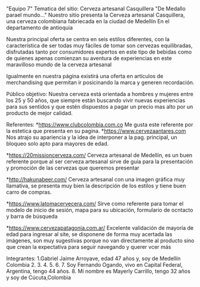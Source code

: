 "Equipo 7"
Tematica del sitio:
Cerveza artesanal Casquillera "De Medallo parael mundo..."
Nuestro sitio presenta la Cerveza artesanal Casquillera, una cerveza colombiana fabriecada en la ciudad de Medellín
En el departamento de antioquia

Nuestra principal oferta se centra en seis estilos diferentes, con la característica de ser todas muy fáciles de tomar
son cervezas equilibradas, disfrutadas tanto por consumidores expertos en este tipo de bebidas como de quienes apenas
comienzan su aventura de experiencias en este maravilloso mundo de la cerveza artesanal

Igualmente en nuestra página existirá una oferta en artículos de merchandising que permitan ir posicinando la marca y
generen recordación.

Público objetivo:
Nuestra cerveza está orientada a hombres y mujeres entre los 25 y 50 años, que siempre están buscando vivir nuevas experiencias
para sus sentidos y que estén dispuestos a pagar un precio mas alto por un producto de mejor calidad. 

Referentes:
*https://www.clubcolombia.com.co
Me gusta este referente por la estetica que presenta en su pagina.
*https://www.cervezaantares.com
Nos atrajo su apariencia y la idea de interponer a la pag. principal, un bloqueo solo apto para mayores de edad.

*https://20missioncerveza.com/
Cerveza artesanal de Medellín, es un buen referente porque al ser cerveza artesanal sirve de guia para la presentación y
promoción de las cervezas que queremos presentar

*http://hakunabeer.com/
Cerveza artesanal con una imagen gráfica muy llamativa, se presenta muy bien la descripción de los estilos y tiene buen carro 
de compras.

*https://www.latomacervecera.com/
Sirve como referente para tomar el modelo de inicio de sesión, mapa para su ubicación, formulario de ocntacto y barra de búsqueda

*https://www.cervezapatagonia.com.ar/
Excelente validación de mayoría de edad para ingresar al site, se disponene de forma muy acertada las imágenes, son muy sugestivas porque no van directamente al producto sino que crean la expectativa para seguir navegando y querer vcer más




Integrantes:
1.Gabriel Jaime Arroyave, edad 47 años y, soy de Medellín Colombia 
2.
3.
4.
5.
6.
7. Soy Fernando Ogando, vivo en Capital Federal, Argentina, tengo 44 años.
8. Mi nombre es Mayerly Carrillo, tengo 32 años y soy de Cúcuta,Colombia

